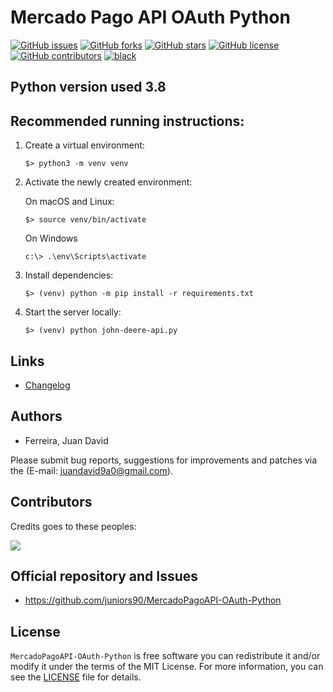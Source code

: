 # Mercado Pago API OAuth Python

[![GitHub issues](https://img.shields.io/github/issues/juniors90/MercadoPagoAPI-OAuth-Python)](https://github.com/juniors90/MercadoPagoAPI-OAuth-Python/issues)
[![GitHub forks](https://img.shields.io/github/forks/juniors90/MercadoPagoAPI-OAuth-Python)](https://github.com/juniors90/MercadoPagoAPI-OAuth-Python/network)
[![GitHub stars](https://img.shields.io/github/stars/juniors90/MercadoPagoAPI-OAuth-Python)](https://github.com/juniors90/MercadoPagoAPI-OAuth-Python/stargazers)
[![GitHub license](https://img.shields.io/github/license/juniors90/MercadoPagoAPI-OAuth-Python)](https://github.com/juniors90/MercadoPagoAPI-OAuth-Python/blob/main/LICENSE)
[![GitHub contributors](https://img.shields.io/github/contributors/juniors90/MercadoPagoAPI-OAuth-Python?color=green)](https://github.com/juniors90/MercadoPagoAPI-OAuth-Python/graphs/contributors)
[![black](https://img.shields.io/badge/code%20style-black-000000.svg)](https://github.com/psf/black)

## Python version used 3.8

## Recommended running instructions:

1. Create a virtual environment:

    ```shell script
    $> python3 -m venv venv
    ```

2. Activate the newly created environment:

   On macOS and Linux:
    ```shell script
    $> source venv/bin/activate
    ```
   
   On Windows
   ```
   c:\> .\env\Scripts\activate
   ```

3. Install dependencies:

    ```shell script
    $> (venv) python -m pip install -r requirements.txt
    ```

4. Start the server locally:

    ```shell script
    $> (venv) python john-deere-api.py
    ```
    
## Links

- [Changelog](https://github.com/juniors90/MercadoPagoAPI-OAuth-Python/blob/main/CHANGELOG.rst)

## Authors

- Ferreira, Juan David

Please submit bug reports, suggestions for improvements and patches via
the (E-mail: juandavid9a0@gmail.com).

## Contributors

Credits goes to these peoples:

<a href="https://github.com/juniors90/MercadoPagoAPI-OAuth-Python/graphs/contributors">
  <img src="https://contrib.rocks/image?repo=juniors90/MercadoPagoAPI-OAuth-Python" />
</a>

## Official repository and Issues

- https://github.com/juniors90/MercadoPagoAPI-OAuth-Python


## License

`MercadoPagoAPI-OAuth-Python` is free software you can redistribute it and/or modify it
under the terms of the MIT License. For more information, you can see the
[LICENSE](https://github.com/juniors90/MercadoPagoAPI-OAuth-Python/blob/main/LICENSE) file
for details.

